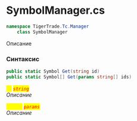 
# SymbolManager.cs
```csharp
namespace TigerTrade.Tc.Manager  
    class SymbolManager
```

Описание

### Синтаксис
```csharp
public static Symbol Get(string id)
public static Symbol[] Get(params string[] ids)
```

<mark style="color:yellow;">`id`</mark> <mark style="color:red;">*`string`*</mark>  
 *Описание*  
  
<mark style="color:yellow;">`string`</mark> <mark style="color:red;">*`params`*</mark>  
 *Описание*  
  

                    
                    